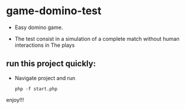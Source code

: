 game-domino-test
==============


* Easy domino game. 

* The test consist in a simulation of a complete match without human interactions in The plays


run this project quickly:
--------

* Navigate project and run 

      php -f start.php
      
      
      
enjoy!!!
